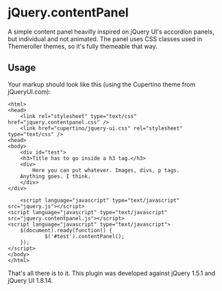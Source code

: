 jQuery.contentPanel
========

A simple content panel heavilly inspired on
jQuery UI's accordion panels, but individual
and not animated. The panel uses CSS classes
used in Themeroller themes, so it's fully
themeable that way. 


Usage
-----
Your markup should look like this (using the Cupertino theme from jQueryUI.com):

    <html>
    <head>
        <link rel="stylesheet" type="text/css" href="jquery.contentpanel.css" />
        <link href="cupertino/jquery-ui.css" rel="stylesheet" type="text/css" />
    <head>
    <body>
        <div id="test">
	    <h3>Title has to go inside a h3 tag.</h3>
	    <div>
	        Here you can put whatever. Images, divs, p tags.
		Anything goes. I think.
	    </div>
	</div>

        <script language="javascript" type="text/javascript" src="jquery.js"></script>
	<script language="javascript" type="text/javascript" src="jquery.contentpanel.js"></script>    
	<script language="javascript" type="text/javascript"> 
	    $(document).ready(function() {
                $('#test').contentPanel();
	    });
	</script>
    </body>
    </html>

That's all there is to it. This plugin was developed 
against jQuery 1.5.1 and jQuery UI 1.8.14.
